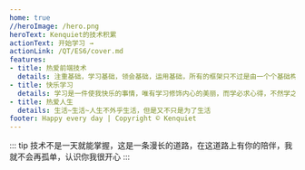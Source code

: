 ```yaml
---
home: true
//heroImage: /hero.png
heroText: Kenquiet的技术积累
actionText: 开始学习 →
actionLink: /QT/ES6/cover.md
features:
- title: 热爱前端技术
  details: 注重基础，学习基础，领会基础，运用基础，所有的框架只不过是由一个个基础构建而成
- title: 快乐学习
  details: 学习是一件使我快乐的事情，唯有学习修饰内心的美丽，而学必求心得，不然学之无用
- title: 热爱人生
  details: 生活~生活~人生不外乎生活，但是又不只是为了生活
footer: Happy every day | Copyright © Kenquiet
---
```

::: tip
技术不是一天就能掌握，这是一条漫长的道路，在这道路上有你的陪伴，我就不会再孤单，认识你我很开心
:::
